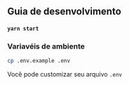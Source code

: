 ## Guia de desenvolvimento

#### `yarn start`

### Variavéis de ambiente

```bash
cp .env.example .env
```

Você pode customizar seu arquivo `.env`
